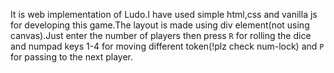 It is web implementation of Ludo.I have used simple html,css and vanilla js for developing this game.The layout is made using div element(not using canvas).Just enter the number of players then press  `R` for rolling the dice and numpad keys 1-4 for moving different token(!plz check num-lock) and `P` for passing to the next player.
